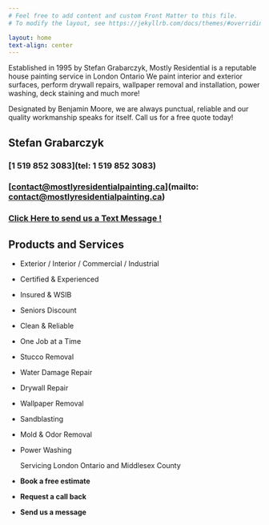 ```yaml
---
# Feel free to add content and custom Front Matter to this file.
# To modify the layout, see https://jekyllrb.com/docs/themes/#overriding-theme-defaults

layout: home
text-align: center
---
```



Established in 1995 by Stefan Grabarczyk, Mostly Residential is a reputable house painting service in London Ontario We paint interior and exterior surfaces, perform drywall repairs, wallpaper removal and installation, power washing, deck staining and much more!  

Designated by Benjamin Moore, we are always punctual, reliable and our quality workmanship speaks for itself. Call us for a free quote today!  

Stefan Grabarczyk
-----------------

### [1 519 852 3083](tel: 1 519 852 3083)

### [contact@mostlyresidentialpainting.ca](mailto: contact@mostlyresidentialpainting.ca)

### [Click Here to send us a Text Message !](sms:15198523083)

Products and Services
---------------------

*   Exterior / Interior / Commercial / Industrial
*   Certified & Experienced
*   Insured & WSIB
*   Seniors Discount
*   Clean & Reliable
*   One Job at a Time
*   Stucco Removal
*   Water Damage Repair
*   Drywall Repair
*   Wallpaper Removal
*   Sandblasting
*   Mold & Odor Removal
*   Power Washing  
      
    Servicing London Ontario and Middlesex County

*   **Book a free estimate**
*   **Request a call back**
*   **Send us a message**

